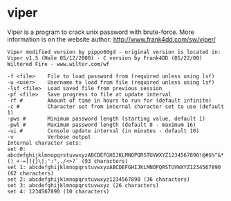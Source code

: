 viper
=====
Viper is a program to crack unix password with brute-force.
More information is on the website author: http://www.frank4dd.com/sw/viper/

	Viper modified version by pippo60gd - original version is located in:
	Viper v1.5 (Hale 05/12/2000) - C version by Frank4DD (05/22/00)
	Wiltered Fire - www.wilter.com/wf

	-f <file>    File to load password from (required unless using lsf)
	-u <user>    Username to load from file (required unless using lsf)
	-lsf <file>  Load saved file from previous session
	-pf <file>   Save progress to file at update interval
	-rf #        Amount of time in hours to run for (default infinite)
	-c #         Character set from internal character set to use (default 1)
	-pws #       Minimum password length (starting value, default 1)
	-pwl #       Maximum password length (default 8 - maximum 16)
	-ui #        Console update interval (in minutes - default 10)
	-v           Verbose output
	Internal character sets:
	set 0: abcdefghijklmnopqrstuvwxyzABCDEFGHIJKLMNOPQRSTUVWXYZ1234567890!@#$%^&*()_+-=[]{}\|;':",./<>?` (93 characters)
	set 1: abcdefghijklmnopqrstuvwxyzABCDEFGHIJKLMNOPQRSTUVWXYZ1234567890 (62 characters)
	set 2: abcdefghijklmnopqrstuvwxyz1234567890 (36 characters)
	set 3: abcdefghijklmnopqrstuvwxyz (26 characters)
	set 4: 1234567890 (10 characters)
